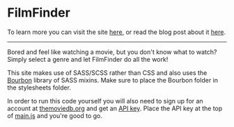 FilmFinder
==========

To learn more you can visit the site [here](http://filmfinder.joncordeiro.com), or read the blog post about it [here](http://joncordeiro.com/blog/Film-Finder).

--------

Bored and feel like watching a movie, but you don't know what to watch? Simply select a genre and let FilmFinder do all the work!

This site makes use of SASS/SCSS rather than CSS and also uses the [Bourbon](http://bourbon.io) library of SASS mixins. Make sure to place the Bourbon folder in the stylesheets folder.

In order to run this code yourself you will also need to sign up for an account at [themoviedb.org](https://www.themoviedb.org/account/signup) and get an [API key](http://docs.themoviedb.apiary.io/). Place the API key at the top of [main.js](https://github.com/jcordeiro/FilmFinder/blob/master/scripts/main.js) and you're good to go.
